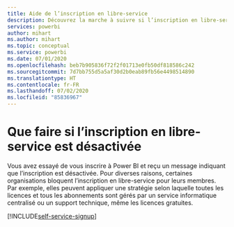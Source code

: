 ```yaml
---
title: Aide de l’inscription en libre-service
description: Découvrez la marche à suivre si l’inscription en libre-service est désactivée. Vous ne pouvez pas vous inscrire au service Power BI.
services: powerbi
author: mihart
ms.author: mihart
ms.topic: conceptual
ms.service: powerbi
ms.date: 07/01/2020
ms.openlocfilehash: beb7b905836f72f2f01713e0fb50df818586c242
ms.sourcegitcommit: 7d7bb755d5a5af30d2b0eab89fb56e4498514890
ms.translationtype: HT
ms.contentlocale: fr-FR
ms.lasthandoff: 07/02/2020
ms.locfileid: "85836967"
---
```

# <a name="what-to-do-if-sign-up-is-disabled"></a>Que faire si l’inscription en libre-service est désactivée

Vous avez essayé de vous inscrire à Power BI et reçu un message indiquant que l’inscription est désactivée. Pour diverses raisons, certaines organisations bloquent l’inscription en libre-service pour leurs membres.  Par exemple, elles peuvent appliquer une stratégie selon laquelle toutes les licences et tous les abonnements sont gérés par un service informatique centralisé ou un support technique, même les licences gratuites. 

[!INCLUDE[self-service-signup](../includes/self-service-signup-help.md)]